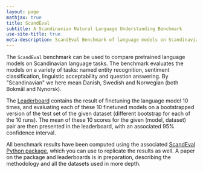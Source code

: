 ```yaml
---
layout: page
mathjax: true
title: ScandEval
subtitle: A Scandinavian Natural Language Understanding Benchmark
use-site-title: true
meta-description: ScandEval Benchmark of language models on Scandinavian language tasks
---
```

The `ScandEval` benchmark can be used to compare pretrained language models on
Scandinavian language tasks. The benchmark evaluates the models on a variety of tasks:
named entity recognition, sentiment classification, linguistic acceptability and
question answering. By "Scandinavian" we here mean Danish, Swedish and Norwegian (both
Bokmål and Nynorsk).

The [Leaderboard](https://scandeval.github.io/nlu-benchmark/) contains the
result of finetuning the language model 10 times, and evaluating each of these 10
finetuned models on a bootstrapped version of the test set of the given dataset
(different bootstrap for each of the 10 runs). The mean of these 10 scores for the
given (model, dataset) pair are then presented in the leaderboard, with an associated
95% confidence interval.

All benchmark results have been computed using the associated
[ScandEval Python package](https://github.com/saattrupdan/ScandEval), which you
can use to replicate the results as well. A paper on the package and
leaderboards is in preparation, describing the methodology and all the datasets
used in more depth.
